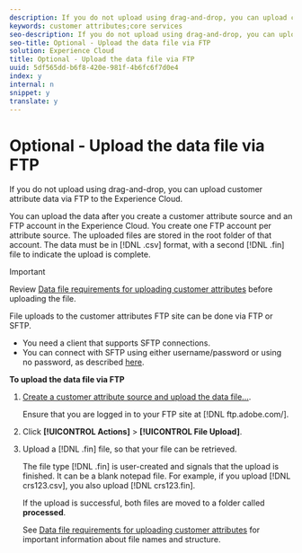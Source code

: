```yaml
---
description: If you do not upload using drag-and-drop, you can upload customer attribute data via FTP to the Experience Cloud.
keywords: customer attributes;core services
seo-description: If you do not upload using drag-and-drop, you can upload customer attribute data via FTP to the Experience Cloud.
seo-title: Optional - Upload the data file via FTP
solution: Experience Cloud
title: Optional - Upload the data file via FTP
uuid: 5df565dd-b6f8-420e-981f-4b6fc6f7d0e4
index: y
internal: n
snippet: y
translate: y
---
```


# Optional - Upload the data file via FTP

If you do not upload using drag-and-drop, you can upload customer attribute data via FTP to the Experience Cloud.

You can upload the data after you create a customer attribute source and an FTP account in the Experience Cloud. You create one FTP account per attribute source. The uploaded files are stored in the root folder of that account. The data must be in [!DNL .csv] format, with a second [!DNL .fin] file to indicate the upload is complete. 

>[!IMPORTANT]
>
>Review [Data file requirements for uploading customer attributes](../attributes/crs_data_file.md#concept_DE908F362DF24172BFEF48E1797DAF19) before uploading the file. 


File uploads to the customer attributes FTP site can be done via FTP or SFTP. 

* You need a client that supports SFTP connections.
* You can connect with SFTP using either username/password or using no password, as described [here](https://marketing.adobe.com/resources/help/en_US/whitepapers/ftp/?f=ftp_sftp_cert_auth).



<!-- <p>Error states - get with Matt and Dave </p> 
<p>What are the most common reasons for doing this? Retail? Do a use case example, then show an AN example. </p> 
<p>You create one FTP per attribute source. Files go to the root folder in that account. The file type .fin is user-created. (For example, upload a .csv then a .fin of the same name, which signals you have completed the upload. https://wiki.corp.adobe.com/display/marketingcloud/Customer+Record+Services#CustomerRecordServices-FileFormats (leverage for doc). Possibly link from FTP File Reqs page to a help file about naming conventions. Need a new file type page for this. Similar content here: https://marketing.adobe.com/resources/help/en_US/reference/c_general_file_structure.html and here: https://marketing.adobe.com/resources/help/en_US/whitepapers/ftp/ftp_datasources.html </p> 
<p>Drag-n-drop and zip functionality for uploads - 1/21/2015. S/b less than 100 megs for drag and drop zip file. Fin file not required for drag/drop. </p> 
<p>Preview Data - shows the last upload (?) </p> 
<p>Need a link to the "instructions" on that information icon with the image. </p> 
<p>Workflow: Drag and drop, validate schema, configure subscription, save/activate. </p> -->
**To upload the data file via FTP** 

1. [Create a customer attribute source and upload the data file...](../attributes/t_crs_usecase.md#task_BCC327B2A0EF4A1BBB2934013AB92B78).

   Ensure that you are logged in to your FTP site at [!DNL ftp.adobe.com/<sftpname>]. 

1. Click **[!UICONTROL Actions]** > **[!UICONTROL File Upload]**.

1. Upload a [!DNL .fin] file, so that your file can be retrieved.

   The file type [!DNL .fin] is user-created and signals that the upload is finished. It can be a blank notepad file. For example, if you upload [!DNL crs123.csv], you also upload [!DNL crs123.fin]. 

   If the upload is successful, both files are moved to a folder called **processed**. 


   See [Data file requirements for uploading customer attributes](../attributes/crs_data_file.md#concept_DE908F362DF24172BFEF48E1797DAF19) for important information about file names and structure. 
